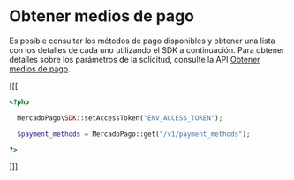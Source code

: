 # Obtener medios de pago

Es posible consultar los métodos de pago disponibles y obtener una lista con los detalles de cada uno utilizando el SDK a continuación. Para obtener detalles sobre los parámetros de la solicitud, consulte la API [Obtener medios de pago](https://www.mercadopago[FAKER][URL][DOMAIN]/developers/es/reference/payment_methods/_payment_methods/get).

[[[
```php
<?php

  MercadoPago\SDK::setAccessToken("ENV_ACCESS_TOKEN");

  $payment_methods = MercadoPago::get("/v1/payment_methods");

?>
```
]]]